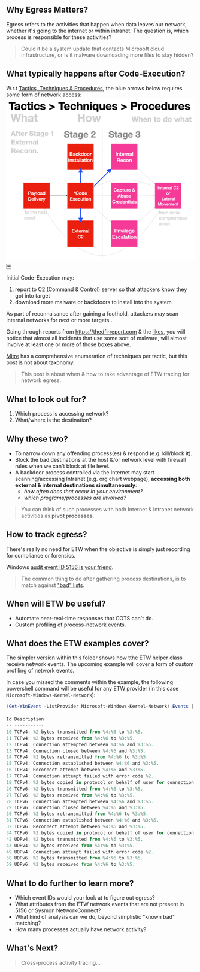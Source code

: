 ## Why Egress Matters?
Egress refers to the activities that happen when data leaves our network, whether it's going to the internet or within intranet. The question is, which process is responsible for these activities? 

>Could it be a system update that contacts Microsoft cloud infrastructure, or is it malware downloading more files to stay hidden?

## What typically happens after Code-Execution?
W.r.t [Tactics, Techniques & Procedures](https://jym.sg/mental%20models/Tactics%20Techniques%20%26%20Procedures/), the blue arrows below requires some form of network access:
![](../img/ttpEgress.png)￼

Initial Code-Execution may:
1. report to C2 (Command & Control) server so that attackers know they got into target
2. download more malware or backdoors to install into the system

As part of reconnaisance after gaining a foothold, attackers may scan internal networks for next or more targets...

Going through reports from https://thedfirreport.com & the [likes](https://www.perplexity.ai/search/other-sites-like-https-thedfir-H0hUsCD4SdmEru6yvjomAg#0), you will notice that almost all incidents that use some sort of malware, will almost involve at least one or more of those boxes above. 

[Mitre](https://attack.mitre.org) has a comprehensive enumeration of techniques per tactic, but this post is not about taxonomy.

>This post is about when & how to take advantage of ETW tracing for network egress.

## What to look out for?
1. Which process is accessing network?
2. What/where is the destination?

## Why these two?
- To narrow down any offending process(es) & respond (e.g. kill/block it).
- Block the bad destinations at the host &/or network level with firewall rules when we can't block at file level.
- A backdoor process controlled via the Internet may start scanning/accessing Intranet (e.g. org chart webpage),  **accessing both external & internal destinations simultaneously**: 
  - _how often does that occur in your environment?_
  - _which programs/processes are involved?_

>You can think of such processes with both Internet & Intranet network activities as **pivot processes**.

## How to track egress?
There's really no need for ETW when the objective is simply just recording for compliance or forensics.

Windows [audit event ID 5156 is your friend](https://www.perplexity.ai/search/how-to-turn-on-windows-audit-5-P.lrwnH2QHKOw6LUdOSD8g#0). 

>The common thing to do after gathering process destinations, is to match against ["bad" lists](https://www.perplexity.ai/search/which-is-the-most-active-and-w-9_fxwvxMQKm.KfwqU7HHZA#0).

## When will ETW be useful?
- Automate near-real-time responses that COTS can't do.
- Custom profiling of process-network events.

## What does the ETW examples cover?
The simpler version within this folder shows how tthe ETW helper class receive network events. The upcoming example will cover a form of custom profiling of network events.

In case you missed the comments within the example, the following powershell command will be useful for any ETW provider (in this case `Microsoft-Windows-Kernel-Network`):
```powershell
(Get-WinEvent -ListProvider Microsoft-Windows-Kernel-Network).Events | Select Id, Description

Id Description
-- -----------
10 TCPv4: %2 bytes transmitted from %4:%6 to %3:%5.
11 TCPv4: %2 bytes received from %4:%6 to %3:%5.
12 TCPv4: Connection attempted between %4:%6 and %3:%5.
13 TCPv4: Connection closed between %4:%6 and %3:%5.
14 TCPv4: %2 bytes retransmitted from %4:%6 to %3:%5.
15 TCPv4: Connection established between %4:%6 and %3:%5.
16 TCPv4: Reconnect attempt between %4:%6 and %3:%5.
17 TCPv4: Connection attempt failed with error code %2.
18 TCPv4: %2 bytes copied in protocol on behalf of user for connection between %4:%6 and %3:%5.
26 TCPv6: %2 bytes transmitted from %4:%6 to %3:%5.
27 TCPv6: %2 bytes received from %4:%6 to %3:%5.
28 TCPv6: Connection attempted between %4:%6 and %3:%5.
29 TCPv6: Connection closed between %4:%6 and %3:%5.
30 TCPv6: %2 bytes retransmitted from %4:%6 to %3:%5.
31 TCPv6: Connection established between %4:%6 and %3:%5.
32 TCPv6: Reconnect attempt between %4:%6 and %3:%5.
34 TCPv6: %2 bytes copied in protocol on behalf of user for connection between %4:%6 and %3:%5.
42 UDPv4: %2 bytes transmitted from %4:%6 to %3:%5.
43 UDPv4: %2 bytes received from %4:%6 to %3:%5.
49 UDPv4: Connection attempt failed with error code %2.
58 UDPv6: %2 bytes transmitted from %4:%6 to %3:%5.
59 UDPv6: %2 bytes received from %4:%6 to %3:%5.
```            
## What to do further to learn more?
- Which event IDs would your look at to figure out egress?
- What attributes from the ETW network events that are not present in 5156 or Sysmon NetworkConnect?
- What kind of analysis can we do, beyond simplistic "known bad" matching?
- How many processes actually have network activity?

## What's Next?
>Cross-process activity tracing...